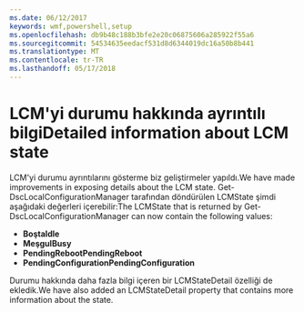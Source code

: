 ```yaml
---
ms.date: 06/12/2017
keywords: wmf,powershell,setup
ms.openlocfilehash: db9b48c188b3bfe2e20c06875606a285922f55a6
ms.sourcegitcommit: 54534635eedacf531d8d6344019dc16a50b8b441
ms.translationtype: MT
ms.contentlocale: tr-TR
ms.lasthandoff: 05/17/2018
---
```

# <a name="detailed-information-about-lcm-state"></a><span data-ttu-id="5f4e3-102">LCM'yi durumu hakkında ayrıntılı bilgi</span><span class="sxs-lookup"><span data-stu-id="5f4e3-102">Detailed information about LCM state</span></span>

<span data-ttu-id="5f4e3-103">LCM'yi durumu ayrıntılarını gösterme biz geliştirmeler yapıldı.</span><span class="sxs-lookup"><span data-stu-id="5f4e3-103">We have made improvements in exposing details about the LCM state.</span></span> <span data-ttu-id="5f4e3-104">Get-DscLocalConfigurationManager tarafından döndürülen LCMState şimdi aşağıdaki değerleri içerebilir:</span><span class="sxs-lookup"><span data-stu-id="5f4e3-104">The LCMState that is returned by Get-DscLocalConfigurationManager can now contain the following values:</span></span>

* <span data-ttu-id="5f4e3-105">**Boşta**</span><span class="sxs-lookup"><span data-stu-id="5f4e3-105">**Idle**</span></span>
* <span data-ttu-id="5f4e3-106">**Meşgul**</span><span class="sxs-lookup"><span data-stu-id="5f4e3-106">**Busy**</span></span>
* <span data-ttu-id="5f4e3-107">**PendingReboot**</span><span class="sxs-lookup"><span data-stu-id="5f4e3-107">**PendingReboot**</span></span>
* <span data-ttu-id="5f4e3-108">**PendingConfiguration**</span><span class="sxs-lookup"><span data-stu-id="5f4e3-108">**PendingConfiguration**</span></span>

<span data-ttu-id="5f4e3-109">Durumu hakkında daha fazla bilgi içeren bir LCMStateDetail özelliği de ekledik.</span><span class="sxs-lookup"><span data-stu-id="5f4e3-109">We have also added an LCMStateDetail property that contains more information about the state.</span></span>
